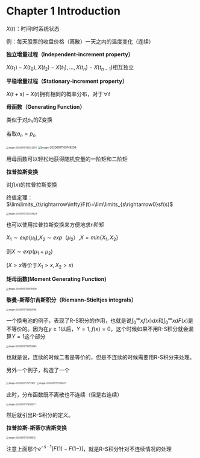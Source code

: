 # Chapter 1 Introduction

$X(t)$：时间t时系统状态

例：每天股票的收盘价格（离散）一天之内的温度变化（连续）

**独立增量过程（Independent-increment property）**

$X(t_1)-X(t_0),X(t_2)-X(t_1),...,X(t_n)-X(t_{n-1})$相互独立

**平稳增量过程（Stationary-increment property）**

$X(t+s)-X(t)$拥有相同的概率分布，对于$\forall t$

**母函数（Generating Function）**

类似于对$p_n$的Z变换

若取$a_n=p_n$

<img src="http://lqqnotes.oss-cn-beijing.aliyuncs.com/img/image-20200917100523073.png" alt="image-20200917100523073" style="zoom:40%;" />

<img src="http://lqqnotes.oss-cn-beijing.aliyuncs.com/img/image-20200917100749209.png" alt="image-20200917100749209" style="zoom:50%;" />

用母函数可以轻松地获得随机变量的一阶矩和二阶矩

**拉普拉斯变换**

对$f(x)$的拉普拉斯变换

终值定理：$\lim\limits_{t\rightarrow\infty}F(t)=\lim\limits_{s\rightarrow0}sf(s)$

<img src="http://lqqnotes.oss-cn-beijing.aliyuncs.com/img/image-20200917102554629.png" alt="image-20200917102554629" style="zoom:40%;" />

也可以使用拉普拉斯变换来方便地求n阶矩

$X_1\sim exp(\mu_1)$,$X_2\sim exp（\mu_2）$,$X=min\left\{X_1,X_2 \right\}$

则$X\sim exp(\mu_1+\mu_2)$

($X>x$等价于$X_1>x,X_2>x$)

**矩母函数(Moment Generating Function)**

<img src="http://lqqnotes.oss-cn-beijing.aliyuncs.com/img/image-20200917105919409.png" alt="image-20200917105919409" style="zoom:40%;" />

**黎曼-斯蒂尔吉斯积分（Riemann-Stieltjes integrals）**

<img src="http://lqqnotes.oss-cn-beijing.aliyuncs.com/img/image-20200917110809788.png" alt="image-20200917110809788" style="zoom:40%;" />

一个换电池的例子，表现了R-S积分的作用，也就是说$\int_0^\infty xf(x)dx$和$\int_0^\infty xdF(x)$是不等价的。因为在$y\ge1$以后，$Y=1,f(x)=0$，这个时候如果不用R-S积分就会漏算$Y=1$这个部分

<img src="http://lqqnotes.oss-cn-beijing.aliyuncs.com/img/image-20200917110953643.png" alt="image-20200917110953643" style="zoom:40%;" />

也就是说，连续的时候二者是等价的，但是不连续的时候需要用R-S积分来处理。

另外一个例子，构造了一个

<img src="http://lqqnotes.oss-cn-beijing.aliyuncs.com/img/image-20200917111712907.png" alt="image-20200917111712907" style="zoom:40%;" />

<img src="http://lqqnotes.oss-cn-beijing.aliyuncs.com/img/image-20200917111759025.png" alt="image-20200917111759025" style="zoom:40%;" />

此时，分布函数既不离散也不连续（但是右连续）

<img src="http://lqqnotes.oss-cn-beijing.aliyuncs.com/img/image-20200917111856971.png" alt="image-20200917111856971" style="zoom:40%;" />

然后就引出R-S积分的定义。

**拉普拉斯-斯蒂尔吉斯变换**

<img src="http://lqqnotes.oss-cn-beijing.aliyuncs.com/img/image-20200917112109612.png" alt="image-20200917112109612" style="zoom:40%;" />

注意上面那个$e^{-s\cdot1}[F(1)-F(1-)]$，就是R-S积分针对不连续情况的处理


